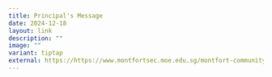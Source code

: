 ```yaml
---
title: Principal's Message
date: 2024-12-18
layout: link
description: ""
image: ""
variant: tiptap
external: https://https://www.montfortsec.moe.edu.sg/montfort-community/The-Montfort-Story/principals-message/
---
```

